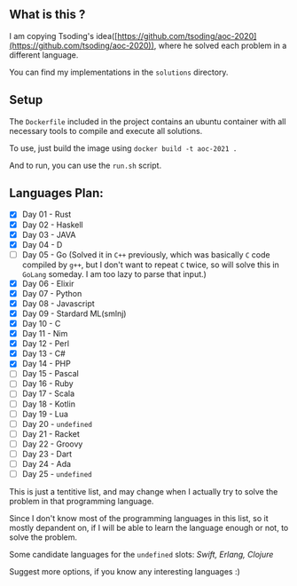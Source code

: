 ## What is this ?

I am copying Tsoding's idea([https://github.com/tsoding/aoc-2020](https://github.com/tsoding/aoc-2020)), where he solved each problem in a different language.

You can find my implementations in the `solutions` directory.

## Setup

The `Dockerfile` included in the project contains an ubuntu container with all necessary tools to compile and execute all solutions.

To use, just build the image using `docker build -t aoc-2021 .`

And to run, you can use the `run.sh` script. 

## Languages Plan:

- [x] Day 01 - Rust
- [x] Day 02 - Haskell
- [x] Day 03 - JAVA
- [x] Day 04 - D
- [ ] Day 05 - Go (Solved it in `C++` previously, which was basically `C` code compiled by `g++`, but I don't want to repeat `C` twice, so will solve this in `GoLang` someday. I am too lazy to parse that input.)
- [x] Day 06 - Elixir
- [x] Day 07 - Python
- [x] Day 08 - Javascript
- [x] Day 09 - Stardard ML(smlnj)
- [x] Day 10 - C
- [x] Day 11 - Nim
- [x] Day 12 - Perl
- [x] Day 13 - C#
- [x] Day 14 - PHP
- [ ] Day 15 - Pascal
- [ ] Day 16 - Ruby
- [ ] Day 17 - Scala
- [ ] Day 18 - Kotlin
- [ ] Day 19 - Lua
- [ ] Day 20 - `undefined`
- [ ] Day 21 - Racket
- [ ] Day 22 - Groovy
- [ ] Day 23 - Dart
- [ ] Day 24 - Ada
- [ ] Day 25 - `undefined`

This is just a tentitive list, and may change when I actually try to solve the problem in that programming language. 

Since I don't know most of the programming languages in this list, so it mostly depandent on, if I will be able to learn the language enough or not, to solve the problem.

Some candidate languages for the `undefined` slots: 
*Swift, Erlang, Clojure*

Suggest more options, if you know any interesting languages :)
